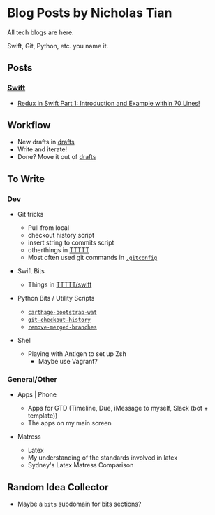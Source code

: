 # Blog Posts by Nicholas Tian

All tech blogs are here.

Swift, Git, Python, etc. you name it.

## Posts

### [Swift](./swift/)
  - [Redux in Swift Part 1: Introduction and Example within 70 Lines!](./swift/redux-in-swift-pt-1.md)

## Workflow

* New drafts in [drafts](./drafts)
* Write and iterate!
* Done? Move it out of [drafts](./drafts)

## To Write

### Dev

- Git tricks
  - Pull from local
  - checkout history script
  - insert string to commits script
  - otherthings in [TTTTT](https://github.com/NicholasTD07/TTTTT)
  - Most often used git commands in [`.gitconfig`](https://github.com/NicholasTD07/dotfiles/blob/master/.gitconfig)
  
- Swift Bits
  - Things in [TTTTT/swift](https://github.com/NicholasTD07/TTTTT/tree/master/swift-experiments)

- Python Bits / Utility Scripts
  - [`carthage-bootstrap-wat`](https://github.com/NicholasTD07/dotfiles/blob/master/bin/bootstrap-wat)
  - [`git-checkout-history`](https://github.com/NicholasTD07/dotfiles/blob/master/bin/checkout-history)
  - [`remove-merged-branches`](https://github.com/NicholasTD07/dotfiles/blob/master/bin/remove-merged-branches.py)

- Shell
  - Playing with Antigen to set up Zsh
    - Maybe use Vagrant?
 
### General/Other

- Apps | Phone
  - Apps for GTD (Timeline, Due, iMessage to myself, Slack (bot + template))
  - The apps on my main screen

- Matress
  - Latex
  - My understanding of the standards involved in latex
  - Sydney's Latex Matress Comparison
  
## Random Idea Collector

- Maybe a `bits` subdomain for <language> bits sections?
